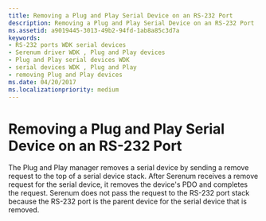 ```yaml
---
title: Removing a Plug and Play Serial Device on an RS-232 Port
description: Removing a Plug and Play Serial Device on an RS-232 Port
ms.assetid: a9019445-3013-49b2-94fd-1ab8a85c3d7a
keywords:
- RS-232 ports WDK serial devices
- Serenum driver WDK , Plug and Play devices
- Plug and Play serial devices WDK
- serial devices WDK , Plug and Play
- removing Plug and Play devices
ms.date: 04/20/2017
ms.localizationpriority: medium
---
```


# Removing a Plug and Play Serial Device on an RS-232 Port





The Plug and Play manager removes a serial device by sending a remove request to the top of a serial device stack. After Serenum receives a remove request for the serial device, it removes the device's PDO and completes the request. Serenum does not pass the request to the RS-232 port stack because the RS-232 port is the parent device for the serial device that is removed.

 

 




